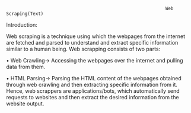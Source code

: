                                                                 Web Scraping(Text)
Introduction:

Web scraping is a technique using which the webpages from the internet are fetched and parsed to understand and extract specific information similar to a human being. Web scrapping consists of two parts:

 • Web Crawling→ Accessing the webpages over the internet and pulling data from them.

 • HTML Parsing→ Parsing the HTML content of the webpages obtained through web crawling and then extracting specific information from it.
   Hence, web scrappers are applications/bots, which automatically send requests to websites and then extract the desired information from the website output.
